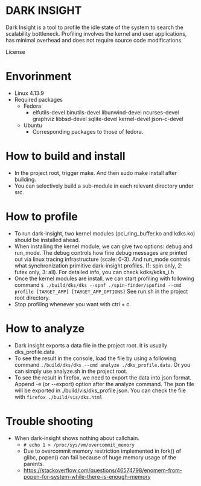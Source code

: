 # DARK INSIGHT

Dark Insight is a tool to profile the idle state of the system to search the scalability bottleneck. Profiling involves the kernel and user applications, has minimal overhead and does not require source code modifications.

License

# Envorinment

* Linux 4.13.9
* Required packages
  + Fedora
    - elfutils-devel binutils-devel libunwind-devel ncurses-devel graphviz libbsd-devel sqlite-devel kernel-devel json-c-devel
  + Ubuntu
    - Corresponding packages to those of fedora.

# How to build and install

* In the project root, trigger make. And then sudo make install after building.
* You can selectively build a sub-module in each relevant directory under src.

# How to profile

* To run dark-insight, two kernel modules (pci_ring_buffer.ko and kdks.ko)
  should be installed ahead.
* When installing the kernel module, we can give two options: debug and run_mode.
  The debug controls how fine debug messages are printed out via linux tracing
  infrastructure (scale: 0-3). And run_mode controls what synchronization primitive
  dark-insight profiles. (1: spin only, 2: futex only, 3: all). For detailed info,
  you can check kdks/kdks_i.h
* Once the kernel modules are install, we can start profiling with following command
  `$ ./build/dks/dks --spnf ./spin-finder/spnfind --cmd profile [TARGET_APP] [TARGET_APP_OPTIONS]`
  See run.sh in the project root directory.
* Stop profiling whenever you want with ctrl + c.

# How to analyze

* Dark insight exports a data file in the project root. It is usually dks_profile.data
* To see the result in the console, load the file by using a following command
  `./build/dks/dks --cmd analyze ./dks_profile.data`. Or you can simply use analyze.sh
  in the project root.
* To see the result in firefox, we need to export the data into json format. Append
  -e (or --export) option after the analyze command. The json file will be exported in
  ./build/vis/dks_profile.json. You can check the file with `firefox ./build/vis/dks.html`

# Trouble shooting

* When dark-insight shows nothing about callchain.
  + `# echo 1 > /proc/sys/vm/overcommit_memory`
  + Due to overcommit memory restriction implemented in fork() of glibc,
    popen() can fail because of huge memory usage of the parents.
  + https://stackoverflow.com/questions/46574798/enomem-from-popen-for-system-while-there-is-enough-memory
